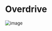 # Overdrive 

![image](https://github.com/jurstu/OpenDigitalPedal/assets/33556934/62d332e4-5dc3-4462-ac87-7c356eb61574)
